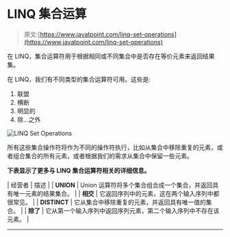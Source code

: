 # LINQ 集合运算

> 原文:[https://www.javatpoint.com/linq-set-operations](https://www.javatpoint.com/linq-set-operations)

在 LINQ，集合运算符用于根据相同或不同集合中是否存在等价元素来返回结果集。

在 LINQ，我们有不同类型的集合运算符可用。这些是:

1.  联盟
2.  横断
3.  明显的
4.  除...之外

![LINQ Set Operations](../Images/dc3876b1218ac5be312c4327336bc641.png)

所有这些集合操作符将作为不同的操作符执行，比如从集合中移除重复的元素，或者组合集合的所有元素，或者根据我们的需求从集合中保留一些元素。

**下表显示了更多与 LINQ 集合运算符相关的详细信息。**

| 经营者 | 描述 |
| **UNION** | Union 运算符将多个集合组合成一个集合，并返回具有唯一元素的结果集合。 |
| **相交** | 它返回序列中的元素，这在两个输入序列中都很常见。 |
| **DISTINCT** | 它从集合中移除重复的元素，并返回具有唯一值的集合。 |
| **除了** | 它从第一个输入序列中返回序列元素，第二个输入序列中不存在该元素。 |

* * *